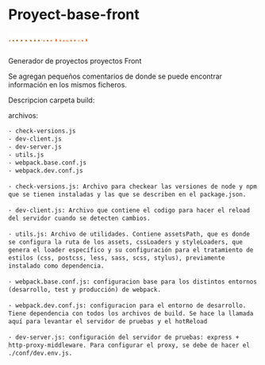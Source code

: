 # Proyect-base-front

[![Atmira](./atmira-digital.png)](http://www.atmira.com/inicio)

Generador de proyectos proyectos Front


Se agregan pequeños comentarios de donde se puede encontrar información en los mismos ficheros. 

Descripcion carpeta build:

archivos:

    - check-versions.js
    - dev-client.js
    - dev-server.js
    - utils.js
    - webpack.base.conf.js
    - webpack.dev.conf.js

    · check-versions.js: Archivo para checkear las versiones de node y npm que se tienen instaladas y las que se describen en el package.json.

    · dev-client.js: Archivo que contiene el codigo para hacer el reload del servidor cuando se detecten cambios.

    · utils.js: Archivo de utilidades. Contiene assetsPath, que es donde se configura la ruta de los assets, cssLoaders y styleLoaders, que genera el loader específico y su configuración para el tratamiento de estilos (css, postcss, less, sass, scss, stylus), previamente instalado como dependencia.

    · webpack.base.conf.js: configuracion base para los distintos entornos (desarrollo, test y producción) de webpack.

    · webpack.dev.conf.js: configuracion para el entorno de desarrollo. Tiene dependencia con todos los archivos de build. Se hace la llamada aquí para levantar el servidor de pruebas y el hotReload

    · dev-server.js: configuración del servidor de pruebas: express + http-proxy-middleware. Para configurar el proxy, se debe de hacer el ./conf/dev.env.js.


[//]: # (These are reference links used in the body of this note and get stripped out when the markdown processor does its job. There is no need to format nicely because it shouldn't be seen. Thanks SO - http://stackoverflow.com/questions/4823468/store-comments-in-markdown-syntax)


   [dill]: <https://github.com/joemccann/dillinger>
   [git-repo-url]: <https://github.com/joemccann/dillinger.git>
   [john gruber]: <http://daringfireball.net>
   [df1]: <http://daringfireball.net/projects/markdown/>
   [markdown-it]: <https://github.com/markdown-it/markdown-it>
   [Ace Editor]: <http://ace.ajax.org>
   [node.js]: <http://nodejs.org>
   [Twitter Bootstrap]: <http://twitter.github.com/bootstrap/>
   [jQuery]: <http://jquery.com>
   [@tjholowaychuk]: <http://twitter.com/tjholowaychuk>
   [express]: <http://expressjs.com>
   [AngularJS]: <http://angularjs.org>
   [Gulp]: <http://gulpjs.com>

   [PlDb]: <https://github.com/joemccann/dillinger/tree/master/plugins/dropbox/README.md>
   [PlGh]: <https://github.com/joemccann/dillinger/tree/master/plugins/github/README.md>
   [PlGd]: <https://github.com/joemccann/dillinger/tree/master/plugins/googledrive/README.md>
   [PlOd]: <https://github.com/joemccann/dillinger/tree/master/plugins/onedrive/README.md>
   [PlMe]: <https://github.com/joemccann/dillinger/tree/master/plugins/medium/README.md>
   [PlGa]: <https://github.com/RahulHP/dillinger/blob/master/plugins/googleanalytics/README.md>